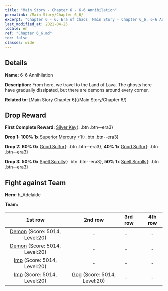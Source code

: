 ```yaml
---
title: "Main Story - Chapter 6 - 6-6 Annihilation"
permalink: /Main Story/Chapter 6_6/
excerpt: "Chapter 6 - 6. Era of Chaos  Main Story - Chapter 6_6. 6-6 Annihilation"
last_modified_at: 2021-04-25
locale: en
ref: "Chapter 6_6.md"
toc: false
classes: wide
---
```


## Details

 **Name:** 6-6 Annihilation

 **Description:** From here, we travel to the Land of Lava. The ghosts here have gradually dissipated, but there are demons around every corner.

 **Related to:** [Main Story Chapter 6](/Main Story/Chapter 6/)

## Drop Reward

 **First Complete Reward:** [Silver Key](/Items/con_693/){: .btn .btn--era3}

 **Drop 1:** **100% 1x** [Superior Mercury +1](/Items/mat_21/){: .btn .btn--era3}

 **Drop 2:** **60% 0x** [Good Sulfur](/Items/mat_15/){: .btn .btn--era3}, **40% 1x** [Good Sulfur](/Items/mat_15/){: .btn .btn--era3}

 **Drop 3:** **50% 0x** [Spell Scrolls](/Items/con_694/){: .btn .btn--era3}, **50% 1x** [Spell Scrolls](/Items/con_694/){: .btn .btn--era3}


## Fight against Team
 **Hero:** h_Adelaide

 **Team:**


  | 1st row | 2nd row | 3rd row | 4th row |
  |:----:|:----:|:----|:----:|
  | [Demon](/units/Demon/) (Score: 5014, Level:20)  | - | - | - |
  | [Demon](/units/Demon/) (Score: 5014, Level:20)  | - | - | - |
  | [Imp](/units/Imp/) (Score: 5014, Level:20)  | - | - | - |
  | [Imp](/units/Imp/) (Score: 5014, Level:20)  | [Gog](/units/Gog/) (Score: 5014, Level:20)  | - | - |


